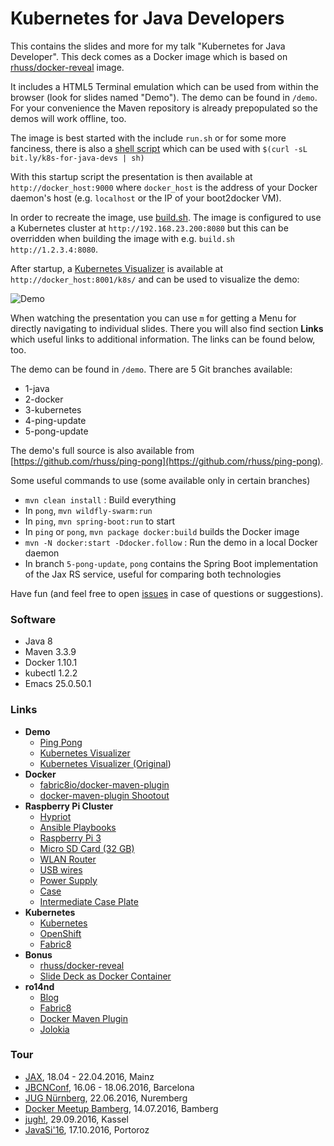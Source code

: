 # Kubernetes for Java Developers

This contains the slides and more for my talk "Kubernetes for Java
Developer". This deck comes as a Docker image which is
based on [rhuss/docker-reveal](https://github.com/rhuss/docker-reveal)
image.

It includes a HTML5 Terminal emulation which can be used from within
the browser (look for slides named "Demo"). The demo can be found in
`/demo`. For your convenience the Maven repository is already
prepopulated so the demos will work offline, too.

The image is best started with the include `run.sh` or for some more
fanciness, there is also a [shell script](https://raw.githubusercontent.com/ro14nd-talks/kubernetes-for-java-developers/master/run-container.sh) which can be used with `$(curl -sL bit.ly/k8s-for-java-devs | sh)`

With this startup script the presentation is then available at
`http://docker_host:9000` where `docker_host` is the address of your
Docker daemon's host (e.g. `localhost` or the IP of your boot2docker
VM).

In order to recreate the image, use [build.sh](build.sh). The image is
configured to use a Kubernetes cluster at `http://192.168.23.200:8080` but
this can be overridden when building the image with e.g. `build.sh
http://1.2.3.4:8080`.

After startup, a
[Kubernetes Visualizer](https://github.com/brendandburns/gcp-live-k8s-visualizer)
is available at `http://docker_host:8001/k8s/` and can be used to
visualize the demo:

![Demo](https://raw.githubusercontent.com/rhuss/jax-kubernetes-2016/master/demo.png
 "Demo in Action")

When watching the presentation you can use `m` for getting a Menu for
directly navigating to individual slides. There you will also find
section **Links** which useful links to additional information. The
links can be found below, too.

The demo can be found in `/demo`. There are 5 Git branches available:

* 1-java
* 2-docker
* 3-kubernetes
* 4-ping-update
* 5-pong-update

The demo's full source is also available from [https://github.com/rhuss/ping-pong](https://github.com/rhuss/ping-pong).

Some useful commands to use (some available only in certain branches)

* `mvn clean install` : Build everything
* In `pong`, `mvn wildfly-swarm:run`
* In `ping`, `mvn spring-boot:run` to start
* In `ping` or `pong`, `mvn package docker:build` builds the Docker image
* `mvn -N docker:start -Ddocker.follow` : Run the demo in a local Docker daemon
* In branch `5-pong-update`, `pong` contains the Spring Boot implementation of the Jax RS service, useful for
  comparing both technologies

Have fun (and feel free to open
[issues](https://github.com/ro14nd-talks/kubernetes-for-java-developers/issues) in case
of questions or suggestions).


### Software

* Java 8
* Maven 3.3.9
* Docker 1.10.1
* kubectl 1.2.2
* Emacs 25.0.50.1

### Links

* **Demo**
  * [Ping Pong](https://github.com/rhuss/ping-pong)
  * [Kubernetes Visualizer](https://github.com/saturnism/gcp-live-k8s-visualizer)
  * [Kubernetes Visualizer (Original](https://github.com/brendandburns/gcp-live-k8s-visualizer))
* **Docker**
  * [fabric8io/docker-maven-plugin](https://github.com/fabric8io/docker-maven-plugin)
  * [docker-maven-plugin Shootout](https://github.com/fabric8io/shootout-docker-maven)
* **Raspberry Pi Cluster**
  * [Hypriot](http://blog.hypriot.com/)
  * [Ansible Playbooks](https://github.com/Project31/ansible-kubernetes-openshift-pi3)
  * [Raspberry Pi 3](http://www.watterott.com/de/Raspberry-Pi-3)
  * [Micro SD Card (32 GB)](http://www.amazon.de/SanDisk-Android-microSDHC-Speicherkarte-SD-Adapter/dp/B013UDL5RU)
  * [WLAN Router](http://www.amazon.de/TP-Link-TL-WR802N-Router-WLAN-Geschwindigkeit-300Mbit/dp/B00XPUIDFQ)
  * [USB wires](http://www.amazon.de/Anker-PowerLine-Kevlarfaser-Lebensdauer-Smartphones-Schwarz/dp/B016BEVNK4?)
  * [Power Supply](http://www.amazon.de/Anker-PowerPort-Family-Sized-Ladeadapter-Technologie/dp/B00PTLSH9G)
  * [Case](http://www.amazon.de/H%C3%B6henverstellbares-stapelbares-Abstandsbolzen-Vullers-Tech/dp/B00NB1WPEE)
  * [Intermediate Case Plate](http://www.amazon.de/Intermediate-Stacking-Raspberry-Vullers-Tech/dp/B00NB1WQZW)
* **Kubernetes**
  * [Kubernetes](http://kubernetes.io)
  * [OpenShift](http://www.openshift.com)
  * [Fabric8](http://fabric8.io)
* **Bonus**
  * [rhuss/docker-reveal](https://hub.docker.com/r/rhuss/docker-reveal)
  * [Slide Deck as Docker Container](https://github.com/rhuss/jax-kubernetes-2016)
* **ro14nd**
  * [Blog](https://ro14nd.de)
  * [Fabric8](http://fabric8.io)
  * [Docker Maven Plugin](https://github.com/fabric8io/docker-maven-plugin)
  * [Jolokia](https://www.jolokia.org)

### Tour

* [JAX](https://jax.de/), 18.04 - 22.04.2016, Mainz
* [JBCNConf](http://www.jbcnconf.com/2016/), 16.06 - 18.06.2016, Barcelona
* [JUG Nürnberg](http://www.meetup.com/de-DE/JUG-Nurnberg/), 22.06.2016, Nuremberg
* [Docker Meetup Bamberg](http://www.meetup.com/de-DE/Docker-Bamberg/), 14.07.2016, Bamberg
* [jugh!](http://www.jugh.de/), 29.09.2016, Kassel
* [JavaSi'16](http://www.sioug.si/index.php/konferenca-javasi-16/java-2/175-kubectl-in-60-min), 17.10.2016, Portoroz
